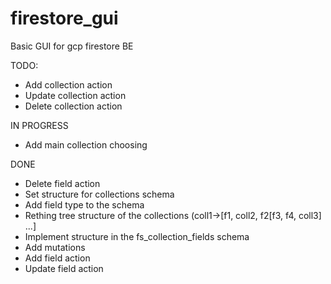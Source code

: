 # firestore_gui
Basic GUI for gcp firestore BE

TODO:
- Add collection action
- Update collection action
- Delete collection action

IN PROGRESS
- Add main collection choosing

DONE
- Delete field action
- Set structure for collections schema
- Add field type to the schema
- Rething tree structure of the collections (coll1->[f1, coll2, f2[f3, f4, coll3] ...] 
- Implement structure in the fs_collection_fields schema
- Add mutations
- Add field action
- Update field action
